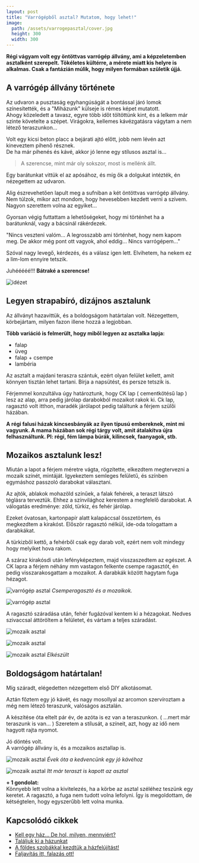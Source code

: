 ```yaml
---
layout: post
title: "Varrógépből asztal? Mutatom, hogy lehet!"
image:
  path: /assets/varrogepasztal/cover.jpg
  height: 300
  width: 300  
---
```






**Régi vágyam volt egy öntöttvas varrógép állvány, ami a képzeletemben asztalként szerepelt. Tökéletes kültérre, a mérete miatt kis helyre is alkalmas. Csak a fantázián múlik, hogy milyen formában születik újjá.**

## A varrógép állvány története


Az udvaron a pusztaság egyhangúságát a bontással járó lomok színesítették, és a "Miházunk" külseje is rémes képet mutatott.  
Ahogy közeledett a tavasz, egyre több időt töltöttünk kint, és a lelkem már szinte követelte a szépet.  Virágokra, kellemes kávézgatásra vágytam a nem létező teraszunkon...  
  

Volt egy kicsi beton placc a bejárati ajtó előtt, jobb nem lévén azt kineveztem  pihenő résznek.  
De ha már pihenés és kávé, akkor jó lenne egy stílusos asztal is...


> A szerencse, mint már oly sokszor, most is mellénk állt.  


Egy barátunkat vittük el az apósához, és míg ők a dolgukat intézték, én nézegettem az udvaron.  


Alig észrevehetően lapult meg a sufniban a két öntöttvas varrógép állvány. Nem túlzok, mikor azt mondom, hogy hevesebben kezdett verni a szívem. Nagyon szerettem volna az egyiket…  


Gyorsan végig futtattam a lehetőségeket, hogy mi történhet ha a barátunknál, vagy a bácsinál rákérdezek. 

"Nincs veszteni valóm... A legrosszabb ami történhet, hogy nem kapom meg. De akkor még pont ott vagyok, ahol eddig… Nincs varrógépem…"  


Szóval nagy levegő, kérdezés, és a válasz igen lett. Elvihetem, ha nekem ez a lim-lom ennyire tetszik.  


Juhééééé!!! **Bátraké a szerencse!**

![idézet](/assets/varrogepasztal/varrogepidezet1.jpg)

## Legyen strapabíró, dizájnos asztalunk

Az állványt hazavittük, és a boldogságom határtalan volt. Nézegettem, körbejártam, milyen fazon illene hozzá a legjobban.  

**Több variáció is felmerült, hogy miből legyen az asztalka lapja:**

* falap
* üveg
* falap + csempe
* lambéria

Az asztalt a majdani teraszra szántuk, ezért olyan felület kellett, amit könnyen tisztán lehet tartani. Bírja a napsütést, és persze tetszik is.  


Férjemmel konzultálva úgy határoztunk, hogy CK lap ( cementkötésű lap ) lesz az alap, arra pedig járólap darabokból mozaikot rakok ki. Ck lap, ragasztó volt itthon, maradék járólapot pedig találtunk a férjem szülői házában.  

 **A régi falusi házak kincsesbányák az ilyen típusú embereknek, mint mi vagyunk. A mama házában sok régi tárgy volt, amit átalakítva újra felhasználtunk. Pl: régi, fém lámpa búrák, kilincsek, faanyagok, stb.** 

## Mozaikos asztalunk lesz!

Miután a lapot a férjem méretre vágta, rögzítette, elkezdtem megtervezni a mozaik színét, mintáját. Igyekeztem semleges felületű, és színben egymáshoz passzoló darabokat választani. 

Az ajtók, ablakok mohazöld színűek, a falak fehérek, a teraszt látszó téglásra terveztük. Ehhez a színvilághoz kerestem a megfelelő darabokat. 
A válogatás eredménye: zöld, türkiz, és fehér járólap. 

Ezeket óvatosan, kartonpapír alatt kalapáccsal összetörtem, és megkezdtem a kirakóst. Először ragasztó nélkül, ide-oda tologattam a darabkákat. 


A türkizből kettő, a fehérből csak egy darab volt, ezért nem volt mindegy hogy melyiket hova rakom.  


A száraz kirakósdi után lefényképeztem, majd visszaszedtem az egészet. A CK lapra a férjem néhány mm vastagon felkente csempe ragasztót, én pedig visszarakosgattam a mozaikot. A darabkák között hagytam fuga hézagot. 

![varrógép asztal](/assets/varrogepasztal/1.JPG)
_Csemperagasztó és a mozaikok._

![varrógép asztal](/assets/varrogepasztal/2.JPG)

A ragasztó száradása után, fehér fugázóval kentem ki a hézagokat. Nedves szivaccsal áttöröltem a felületet, és vártam a teljes száradást.

![mozaik asztal](/assets/varrogepasztal/7.JPG)

![mozaik asztal](/assets/varrogepasztal/4.JPG)

![mozaik asztal](/assets/varrogepasztal/fugazott.JPG)
_Elkészült_

## Boldogságom határtalan!

Míg száradt, elégedetten nézegettem első DIY alkotásomat. 


Aztán főztem egy jó kávét, és nagy mosollyal az arcomon szervíroztam a még nem létező teraszunk, valóságos asztalán.  


A készítése óta eltelt pár év, de azóta is ez van a teraszunkon. ( ...mert már teraszunk is van... ) Szeretem a stílusát, a színeit, azt, hogy az idő nem hagyott rajta nyomot.  


Jó döntés volt.  
A varrógép állvány is, és a mozaikos asztallap is. 


![mozaik asztal](/assets/varrogepasztal/8.jpg)
_Évek óta a kedvencünk egy jó kávéhoz_

![mozaik asztal](/assets/varrogepasztal/kesz.jpg)
_Itt már teraszt is kapott az asztal_


**+ 1 gondolat:**  
Könnyebb lett volna a kivitelezés, ha a körbe az asztal széléhez teszünk egy keretet. A ragasztó, a fuga nem tudott volna lefolyni. Így is megoldottam, de kétségtelen, hogy egyszerűbb lett volna munka.

## Kapcsolódó cikkek

* [Kell egy ház... De hol, milyen, mennyiért?](/2019-02-09/hazvasarlas)
* [Találjuk ki a házunkat](/2019-02-11/találjuk_ki)
* [A földes szobákkal kezdtük a házfelújítást!](/2019-02-12/szobabetonozas)
* [Faljavítás itt, falazás ott!](/2019-02-18/afalak)

